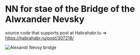 # NN for stae of the Bridge of the Alwxander Nevsky

source code that supports post at Habrahabr.tu => https://habrahabr.ru/post/307218/

 ![Alexandr Nevsy bridge](http://парадное.рф/wp-content/uploads/2015/08/%D0%9C%D0%BE%D1%81%D1%82-%D0%90%D0%BB%D0%B5%D0%BA%D1%81%D0%B0%D0%BD%D0%B4%D1%80%D0%B0-%D0%9D%D0%B5%D0%B2%D1%81%D0%BA%D0%BE%D0%B3%D0%BE-4.jpg)
